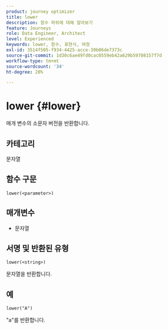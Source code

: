 ```yaml
---
product: journey optimizer
title: lower
description: 함수 하위에 대해 알아보기
feature: Journeys
role: Data Engineer, Architect
level: Experienced
keywords: lower, 함수, 표현식, 여정
exl-id: 3514f505-f934-4425-acce-39b06de7373c
source-git-commit: 1d30c6ae49fd0cac0559eb42a629b59708157f7d
workflow-type: tm+mt
source-wordcount: '34'
ht-degree: 20%

---
```


# lower {#lower}

매개 변수의 소문자 버전을 반환합니다.

## 카테고리

문자열

## 함수 구문

`lower(<parameter>)`

## 매개변수

* 문자열

## 서명 및 반환된 유형

`lower(<string>)`

문자열을 반환합니다.

## 예

`lower("A")`

&quot;a&quot;를 반환합니다.
